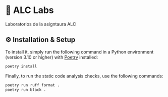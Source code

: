 # 🎉 ALC Labs
Laboratorios de la asigntaura ALC



## ⚙️ Installation & Setup

To install it, simply run the following command in a Python environment (version 3.10 or higher) with [Poetry](https://python-poetry.org/docs/#installation) installed:

```bash
poetry install
```

Finally, to run the static code analysis checks, use the following commands:

```bash
poetry run ruff format .
poetry run black .